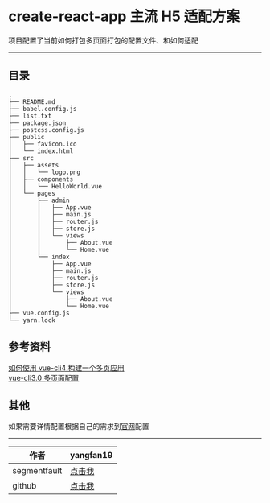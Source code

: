 # create-react-app 主流 H5 适配方案

项目配置了当前如何打包多页面打包的配置文件、和如何适配

---

## 目录

```
.
├── README.md
├── babel.config.js
├── list.txt
├── package.json
├── postcss.config.js
├── public
│   ├── favicon.ico
│   └── index.html
├── src
│   ├── assets
│   │   └── logo.png
│   ├── components
│   │   └── HelloWorld.vue
│   └── pages
│       ├── admin
│       │   ├── App.vue
│       │   ├── main.js
│       │   ├── router.js
│       │   ├── store.js
│       │   └── views
│       │       ├── About.vue
│       │       └── Home.vue
│       └── index
│           ├── App.vue
│           ├── main.js
│           ├── router.js
│           ├── store.js
│           └── views
│               ├── About.vue
│               └── Home.vue
├── vue.config.js
└── yarn.lock
```

## 参考资料

[如何使用 vue-cli4 构建一个多页应用](https://blog.liuyunzhuge.com/2019/12/21/%E5%A6%82%E4%BD%95%E4%BD%BF%E7%94%A8vue-cli4%E6%9E%84%E5%BB%BA%E4%B8%80%E4%B8%AA%E5%A4%9A%E9%A1%B5%E5%BA%94%E7%94%A8/)<br /> [vue-cli3.0 多页面配置](https://juejin.im/post/6844903881265152008#comment)

## 其他

如果需要详情配置根据自己的需求到[官网](https://cli.vuejs.org/zh/config/#%E7%9B%AE%E6%A0%87%E6%B5%8F%E8%A7%88%E5%99%A8)配置

---

| 作者         | yangfan19                                                         |
| ------------ | ----------------------------------------------------------------- |
| segmentfault | [点击我](https://segmentfault.com/u/this_586daa4645804)           |
| github       | [点击我](https://github.com/yangfandashuaige/amazing-webNginxLog) |
